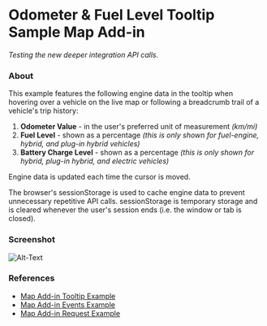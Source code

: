 # Odometer & Fuel Level Tooltip Sample Map Add-in

_Testing the new deeper integration API calls._

### About

This example features the following engine data in the tooltip when hovering over a vehicle on the live map or following a breadcrumb trail of a vehicle's trip history:

1) **Odometer Value** - in the user's preferred unit of measurement _(km/mi)_
2) **Fuel Level** - shown as a percentage _(this is only shown for fuel-engine, hybrid, and plug-in hybrid vehicles)_
3) **Battery Charge Level** - shown as a percentage _(this is only shown for hybrid, plug-in hybrid, and electric vehicles)_

Engine data is updated each time the cursor is moved.

The browser's sessionStorage is used to cache engine data to prevent unnecessary repetitive API calls. sessionStorage is temporary storage and is cleared whenever the user's session ends (i.e. the window or tab is closed).

### Screenshot

![Alt-Text](/uploads/48d73d1de6eb838006eb9d5d72c1fa5a/tooltipscreenshot.png)

### References
- [Map Add-in Tooltip Example][tooltip]
- [Map Add-in Events Example][events]
- [Map Add-in Request Example][request]

[tooltip]: https://git.geotab.com/map-add-ins/simple-map-add-ins/tree/master/tooltip
[events]: https://git.geotab.com/map-add-ins/simple-map-add-ins/tree/master/events
[request]: https://git.geotab.com/map-add-ins/simple-map-add-ins/tree/master/request